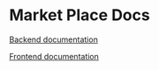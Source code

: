 # Market Place Docs

[Backend documentation](https://github.com/GiovannyFialho/market-place-app/blob/main/backend/README.md)

[Frontend documentation](https://github.com/GiovannyFialho/market-place-app/blob/main/mktplace-app/README.md)
